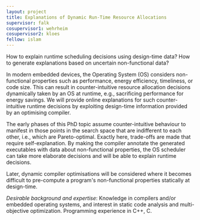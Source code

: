 ```yaml
---
layout: project
title: Explanations of Dynamic Run-Time Resource Allocations
supervisor: falk
cosupervisor1: wehrheim
cosupervisor2: kloes
fellow: islam
---
```

How to explain runtime scheduling decisions using design-time data? How to generate
explanations based on uncertain non-functional data?

In modern embedded devices, the Operating System (OS) considers non-functional properties such as performance, energy efficiency, timeliness, or code size. This can result in counter-intuitive resource allocation decisions dynamically taken by an OS at runtime, e.g., sacrificing performance for energy savings. We will provide online explanations for such counter-intuitive runtime decisions by exploiting design-time information provided by an optimising compiler.

The early phases of this PhD topic assume counter-intuitive behaviour to manifest in those points in the search space that are indifferent to each other, i.e., which are Pareto-optimal. Exactly here, trade-offs are made that require self-explanation. By making the compiler annotate the generated executables with data about non-functional properties, the OS scheduler can take more elaborate decisions and will be able to explain runtime decisions.

Later, dynamic compiler optimisations will be considered where it becomes difficult to pre-compute a program's non-functional properties statically at design-time.

<em>Desirable background and expertise</em>:
Knowledge in compilers and/or embedded operating systems, and interest in static code analysis and multi-objective optimization. Programming experience in C++, C.
